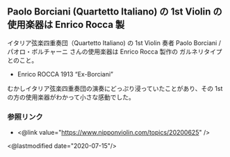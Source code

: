 ## Paolo Borciani (Quartetto Italiano) の 1st Violin の使用楽器は Enrico Rocca 製

イタリア弦楽四重奏団（Quartetto Italiano) の 1st Violin 奏者 Paolo Borciani / パオロ・ボルチャーニ さんの使用楽器は Enrico Rocca 製作の ガルネリタイプとのこと。

- Enrico ROCCA 1913 “Ex-Borciani” 

むかしイタリア弦楽四重奏団の演奏にどっぷり浸っていたことがあり、その 1st の方の使用楽器がわかって小さな感動でした。

### 参照リンク

- <@link value="https://www.nipponviolin.com/topics/20200625" />

<@lastmodified date="2020-07-15"/>

